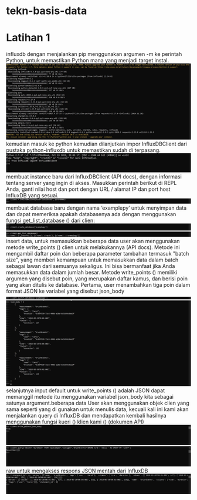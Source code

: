 # tekn-basis-data
# Latihan 1 
influxdb dengan menjalankan pip menggunakan argumen -m ke perintah Python, untuk memastikan Python mana yang menjadi target instal.
![Screenshot1](1.png)
kemudian masuk ke python kemudian dilanjutkan impor InfluxDBClient dari pustaka python-influxdb untuk memastikan sudah di terpasang.
![Screenshot1](2.png)
membuat instance baru dari InfluxDBClient (API docs), dengan informasi tentang server yang ingin di akses. Masukkan perintah berikut di REPL Anda, ganti nilai host dan port dengan URL / alamat IP dan port host InfluxDB yang sesuai. 
![Screenshot1](3.png)
membuat database baru dengan nama ‘examplepy’ untuk menyimpan data dan dapat memeriksa apakah databasenya ada dengan menggunakan fungsi get_list_database () dari clien:
![Screenshot1](4.png)
![Screenshot1](5.png)
insert data, untuk memasukkan beberapa data user akan menggunakan metode write_points () clien untuk melakukannya (API docs). Metode ini mengambil daftar poin dan beberapa parameter tambahan termasuk "batch size", yang memberi kemampuan untuk memasukkan data dalam batch sebagai lawan dari semuanya sekaligus. Ini bisa bermanfaat jika Anda memasukkan data dalam jumlah besar. Metode write_points () memiliki argumen yang disebut poin, yang merupakan daftar kamus, dan berisi poin yang akan ditulis ke database. Pertama, user menambahkan tiga poin dalam format JSON ke variabel yang disebut json_body
![Screenshot1](6.png)
![Screenshot1](7.png)
selanjutnya input default untuk write_points () adalah JSON dapat memanggil metode itu menggunakan variabel json_body kita sebagai satunya argument.beberapa data User akan menggunakan objek clien yang sama seperti yang di gunakan untuk menulis data, kecuali kali ini kami akan menjalankan query di InfluxDB dan mendapatkan kembali hasilnya menggunakan fungsi kueri () klien kami () (dokumen API)
![Screenshot1](8.png)
![Screenshot1](9.png)
raw untuk mengakses respons JSON mentah dari InfluxDB
![Screenshot1](10.png)

